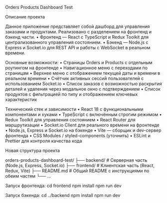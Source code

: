 Orders Products Dashboard Test

Описание проекта

Данное приложение представляет собой дашборд для управления заказами и продуктами.
Реализовано с разделением на фронтенд и бэкенд части.
	•	Фронтенд — React с TypeScript и Redux Toolkit для централизованного управления состоянием.
	•	Бэкенд — Node.js с Express и Socket.io для REST API и работы с WebSocket в реальном времени.

Основные возможности:
	•	Страницы Orders и Products с отдельным роутингом на фронтенде
	•	Навигационное меню с переходами по страницам
	•	Верхнее меню с отображением текущей даты и времени в реальном времени
	•	Счётчик активных сессий пользователей с использованием Socket.io
	•	Список заказов с возможностью раскрытия деталей и удаления через модальное окно с подтверждением
	•	Список продуктов с фильтрацией по типу и отображением ключевых характеристик

Технический стек и зависимости
	•	React 18 с функциональными компонентами и хуками
	•	TypeScript с включённым строгим режимом
	•	Redux Toolkit для управления состоянием
	•	React Router для маршрутизации
	•	Socket.io Client для реального времени на фронтенде
	•	Node.js, Express и Socket.io на бэкенде
	•	Vite — сборщик и dev-сервер фронтенда
	•	CSS Modules / styled-components (уточнить)
	•	ESLint и Prettier для контроля качества кода

Новая структура проекта

orders-products-dashboard-test/
├── backend/        # Серверная часть (Node.js, Express, Socket.io)
├── frontend/       # Клиентская часть (React, Redux, Vite)
├── README.md       # Общий README с инструкциями по обеим частям
└── ...

Запуск фронтенда:
cd frontend
npm install
npm run dev

Запуск бэкенда:
cd ../backend
npm install
npm run dev